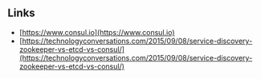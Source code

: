 
## Links 

* [https://www.consul.io](https://www.consul.io)
* [https://technologyconversations.com/2015/09/08/service-discovery-zookeeper-vs-etcd-vs-consul/](https://technologyconversations.com/2015/09/08/service-discovery-zookeeper-vs-etcd-vs-consul/)

